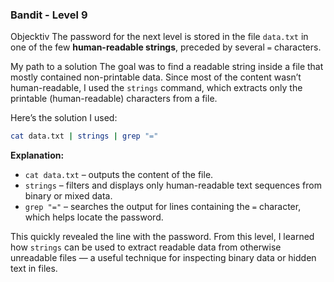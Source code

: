 ### Bandit - Level 9

Objecktiv
The password for the next level is stored in the file `data.txt` in one of the few **human-readable strings**, preceded by several `=` characters.

My path to a solution
The goal was to find a readable string inside a file that mostly contained non-printable data. Since most of the content wasn’t human-readable, I used the `strings` command, which extracts only the printable (human-readable) characters from a file.

Here’s the solution I used:

```bash
cat data.txt | strings | grep "="
```

**Explanation:**

* `cat data.txt` – outputs the content of the file.
* `strings` – filters and displays only human-readable text sequences from binary or mixed data.
* `grep "="` – searches the output for lines containing the `=` character, which helps locate the password.

This quickly revealed the line with the password. From this level, I learned how `strings` can be used to extract readable data from otherwise unreadable files — a useful technique for inspecting binary data or hidden text in files.
